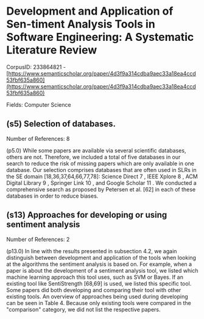 # Development and Application of Sen-timent Analysis Tools in Software Engineering: A Systematic Literature Review

CorpusID: 233864821 - [https://www.semanticscholar.org/paper/4d3f9a314cdba9aec33a18ea4ccd53fbf635a860](https://www.semanticscholar.org/paper/4d3f9a314cdba9aec33a18ea4ccd53fbf635a860)

Fields: Computer Science

## (s5) Selection of databases.
Number of References: 8

(p5.0) While some papers are available via several scientific databases, others are not. Therefore, we included a total of five databases in our search to reduce the risk of missing papers which are only available in one database. Our selection comprises databases that are often used in SLRs in the SE domain [18,36,37,64,66,77,78]: Science Direct 7 , IEEE Xplore 8 , ACM Digital Library 9 , Springer Link 10 , and Google Scholar 11 . We conducted a comprehensive search as proposed by Petersen et al. [62] in each of these databases in order to reduce biases.
## (s13) Approaches for developing or using sentiment analysis
Number of References: 2

(p13.0) In line with the results presented in subsection 4.2, we again distinguish between development and application of the tools when looking at the algorithms the sentiment analysis is based on. For example, when a paper is about the development of a sentiment analysis tool, we listed which machine learning approach this tool uses, such as SVM or Bayes. If an existing tool like SentiStrength [68,69] is used, we listed this specific tool. Some papers did both developing and comparing their tool with other existing tools. An overview of approaches being used during developing can be seen in Table 4. Because only existing tools were compared in the "comparison" category, we did not list the respective papers.
